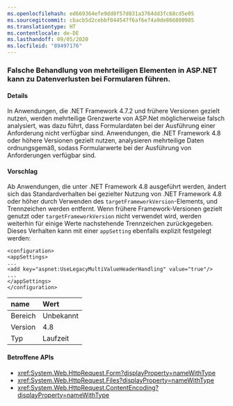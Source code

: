 ```yaml
---
ms.openlocfilehash: ed669364efe9dd8f57d831a3764dd3fc68cd5e05
ms.sourcegitcommit: cbacb5d2cebbf044547f6af6e74a9de866800985
ms.translationtype: HT
ms.contentlocale: de-DE
ms.lasthandoff: 09/05/2020
ms.locfileid: "89497176"
---
```

### <a name="aspnet-incorrect-multipart-handling-may-result-in-lost-form-data"></a>Falsche Behandlung von mehrteiligen Elementen in ASP.NET kann zu Datenverlusten bei Formularen führen.

#### <a name="details"></a>Details

In Anwendungen, die .NET Framework 4.7.2 und frühere Versionen gezielt nutzen, werden mehrteilige Grenzwerte von ASP.Net möglicherweise falsch analysiert, was dazu führt, dass Formulardaten bei der Ausführung einer Anforderung nicht verfügbar sind. Anwendungen, die .NET Framework 4.8 oder höhere Versionen gezielt nutzen, analysieren mehrteilige Daten ordnungsgemäß, sodass Formularwerte bei der Ausführung von Anforderungen verfügbar sind.

#### <a name="suggestion"></a>Vorschlag

Ab Anwendungen, die unter .NET Framework 4.8 ausgeführt werden, ändert sich das Standardverhalten bei gezielter Nutzung von .NET Framework 4.8 oder höher durch Verwenden des <code>targetFrameworkVersion</code>-Elements, und Trennzeichen werden entfernt. Wenn frühere Framework-Versionen gezielt genutzt oder <code>targetFrameworkVersion</code> nicht verwendet wird, werden weiterhin für einige Werte nachstehende Trennzeichen zurückgegeben. Dieses Verhalten kann mit einer <code>appSetting</code> ebenfalls explizit festgelegt werden:<pre><code class="lang-xml">&lt;configuration&gt;&#13;&#10;&lt;appSettings&gt;&#13;&#10;...&#13;&#10;&lt;add key=&quot;aspnet:UseLegacyMultiValueHeaderHandling&quot;  value=&quot;true&quot;/&gt;&#13;&#10;...&#13;&#10;&lt;/appSettings&gt;&#13;&#10;&lt;/configuration&gt;&#13;&#10;</code></pre>

| name    | Wert       |
|:--------|:------------|
| Bereich   |Unbekannt|
|Version|4.8|
|Typ|Laufzeit|

#### <a name="affected-apis"></a>Betroffene APIs

- <xref:System.Web.HttpRequest.Form?displayProperty=nameWithType>
- <xref:System.Web.HttpRequest.Files?displayProperty=nameWithType>
- <xref:System.Web.HttpRequest.ContentEncoding?displayProperty=nameWithType>

<!--

#### Affected APIs

- `P:System.Web.HttpRequest.Form`
- `P:System.Web.HttpRequest.Files`
- `P:System.Web.HttpRequest.ContentEncoding`

-->
